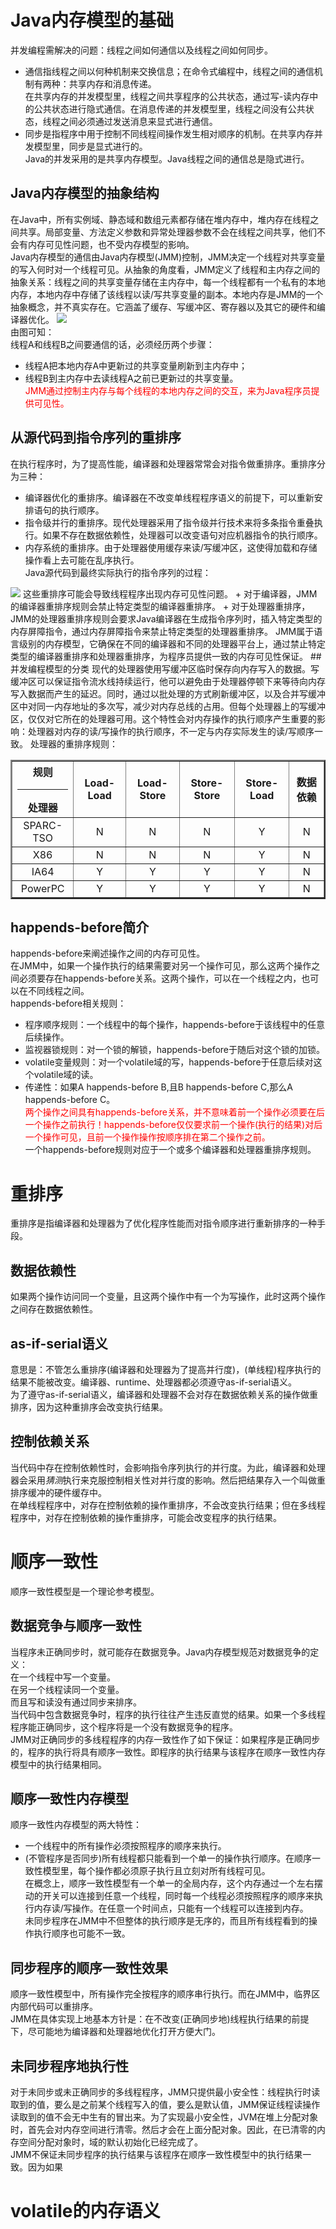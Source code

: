 # Java内存模型的基础
并发编程需解决的问题：线程之间如何通信以及线程之间如何同步。  
+ 通信指线程之间以何种机制来交换信息；在命令式编程中，线程之间的通信机制有两种：共享内存和消息传递。  
    在共享内存的并发模型里，线程之间共享程序的公共状态，通过写-读内存中的公共状态进行隐式通信。在消息传递的并发模型里，线程之间没有公共状态，线程之间必须通过发送消息来显式进行通信。
+ 同步是指程序中用于控制不同线程间操作发生相对顺序的机制。在共享内存并发模型里，同步是显式进行的。  
Java的并发采用的是共享内存模型。Java线程之间的通信总是隐式进行。
## Java内存模型的抽象结构
在Java中，所有实例域、静态域和数组元素都存储在堆内存中，堆内存在线程之间共享。局部变量、方法定义参数和异常处理器参数不会在线程之间共享，他们不会有内存可见性问题，也不受内存模型的影响。  
Java内存模型的通信由Java内存模型(JMM)控制，JMM决定一个线程对共享变量的写入何时对一个线程可见。从抽象的角度看，JMM定义了线程和主内存之间的抽象关系：线程之间的共享变量存储在主内存中，每一个线程都有一个私有的本地内存，本地内存中存储了该线程以读/写共享变量的副本。本地内存是JMM的一个抽象概念，并不真实存在。它涵盖了缓存、写缓冲区、寄存器以及其它的硬件和编译器优化。
<img src="img/Java内存模型.PNG"/>  
由图可知：  
线程A和线程B之间要通信的话，必须经历两个步骤：
+ 线程A把本地内存A中更新过的共享变量刷新到主内存中；
+ 线程B到主内存中去读线程A之前已更新过的共享变量。  
<font color="red">JMM通过控制主内存与每个线程的本地内存之间的交互，来为Java程序员提供可见性。</font> 
## 从源代码到指令序列的重排序
在执行程序时，为了提高性能，编译器和处理器常常会对指令做重排序。重排序分为三种：
+ 编译器优化的重排序。编译器在不改变单线程程序语义的前提下，可以重新安排语句的执行顺序。
+ 指令级并行的重排序。现代处理器采用了指令级并行技术来将多条指令重叠执行。如果不存在数据依赖性，处理器可以改变语句对应机器指令的执行顺序。
+ 内存系统的重排序。由于处理器使用缓存来读/写缓冲区，这使得加载和存储操作看上去可能在乱序执行。  
Java源代码到最终实际执行的指令序列的过程：
<img src="img/从源码到最终执行.png"/>  
这些重排序可能会导致线程程序出现内存可见性问题。
+ 对于编译器，JMM的编译器重排序规则会禁止特定类型的编译器重排序。
+ 对于处理器重排序，JMM的处理器重排序规则会要求Java编译器在生成指令序列时，插入特定类型的内存屏障指令，通过内存屏障指令来禁止特定类型的处理器重排序。  
JMM属于语言级别的内存模型，它确保在不同的编译器和不同的处理器平台上，通过禁止特定类型的编译器重排序和处理器重排序，为程序员提供一致的内存可见性保证。
## 并发编程模型的分类
现代的处理器使用写缓冲区临时保存向内存写入的数据。写缓冲区可以保证指令流水线持续运行，他可以避免由于处理器停顿下来等待向内存写入数据而产生的延迟。同时，通过以批处理的方式刷新缓冲区，以及合并写缓冲区中对同一内存地址的多次写，减少对内存总线的占用。但每个处理器上的写缓冲区，仅仅对它所在的处理器可用。这个特性会对内存操作的执行顺序产生重要的影响：处理器对内存的读/写操作的执行顺序，不一定与内存实际发生的读/写顺序一致。  
处理器的重排序规则：
<table border="2">
    <tr>
        <th>规则<hr/>处理器</th>
        <th>Load-Load</th>
        <th>Load-Store</th>
        <th>Store-Store</th>
        <th>Store-Load</th>
        <th>数据依赖</th>
    </tr>
    <tr>
        <td align="center">SPARC-TSO</td>
        <td align="center">N</td>
        <td align="center">N</td>
        <td align="center">N</td>
        <td align="center">Y</td>
        <td align="center">N</td>
    </tr>
    <tr>
        <td align="center">X86</td>
        <td align="center">N</td>
        <td align="center">N</td>
        <td align="center">N</td>
        <td align="center">Y</td>
        <td align="center">N</td>
    </tr>
    <tr>
        <td align="center">IA64</td>
        <td align="center">Y</td>
        <td align="center">Y</td>
        <td align="center">Y</td>
        <td align="center">Y</td>
        <td align="center">N</td>
    </tr>
    <tr>
        <td align="center">PowerPC</td>
        <td align="center">Y</td>
        <td align="center">Y</td>
        <td align="center">Y</td>
        <td align="center">Y</td>
        <td align="center">N</td>
    </tr>
</table>

## happends-before简介
happends-before来阐述操作之间的内存可见性。  
在JMM中，如果一个操作执行的结果需要对另一个操作可见，那么这两个操作之间必须要存在happends-before关系。这两个操作，可以在一个线程之内，也可以在不同线程之间。  
happends-before相关规则：
+ 程序顺序规则：一个线程中的每个操作，happends-before于该线程中的任意后续操作。
+ 监视器锁规则：对一个锁的解锁，happends-before于随后对这个锁的加锁。
+ volatile变量规则：对一个volatile域的写，happends-before于任意后续对这个volatile域的读。
+ 传递性：如果A happends-before B,且B happends-before C,那么A happends-before C。  
<font color="red">两个操作之间具有happends-before关系，并不意味着前一个操作必须要在后一个操作之前执行！happends-before仅仅要求前一个操作(执行的结果)对后一个操作可见，且前一个操作操作按顺序排在第二个操作之前。</font>  
一个happends-before规则对应于一个或多个编译器和处理器重排序规则。
# 重排序
重排序是指编译器和处理器为了优化程序性能而对指令顺序进行重新排序的一种手段。
## 数据依赖性
如果两个操作访问同一个变量，且这两个操作中有一个为写操作，此时这两个操作之间存在数据依赖性。  
## as-if-serial语义
意思是：不管怎么重排序(编译器和处理器为了提高并行度)，(单线程)程序执行的结果不能被改变。编译器、runtime、处理器都必须遵守as-if-serial语义。   
为了遵守as-if-serial语义，编译器和处理器不会对存在数据依赖关系的操作做重排序，因为这种重排序会改变执行结果。  
## 控制依赖关系
当代码中存在控制依赖性时，会影响指令序列执行的并行度。为此，编译器和处理器会采用$猜测$执行来克服控制相关性对并行度的影响。然后把结果存入一个叫做重排序缓冲的硬件缓存中。  
在单线程程序中，对存在控制依赖的操作重排序，不会改变执行结果；但在多线程程序中，对存在控制依赖的操作重排序，可能会改变程序的执行结果。
# 顺序一致性
顺序一致性模型是一个理论参考模型。
## 数据竞争与顺序一致性
当程序未正确同步时，就可能存在数据竞争。Java内存模型规范对数据竞争的定义：  
在一个线程中写一个变量。  
在另一个线程读同一个变量。  
而且写和读没有通过同步来排序。  
当代码中包含数据竞争时，程序的执行往往产生违反直觉的结果。如果一个多线程程序能正确同步，这个程序将是一个没有数据竞争的程序。  
JMM对正确同步的多线程程序的内存一致性作了如下保证：如果程序是正确同步的，程序的执行将具有顺序一致性。即程序的执行结果与该程序在顺序一致性内存模型中的执行结果相同。
## 顺序一致性内存模型
顺序一致性内存模型的两大特性：
+ 一个线程中的所有操作必须按照程序的顺序来执行。
+ (不管程序是否同步)所有线程都只能看到一个单一的操作执行顺序。在顺序一致性模型里，每个操作都必须原子执行且立刻对所有线程可见。  
在概念上，顺序一致性模型有一个单一的全局内存，这个内存通过一个左右摆动的开关可以连接到任意一个线程，同时每一个线程必须按照程序的顺序来执行内存读/写操作。在任意一个时间点，只能有一个线程可以连接到内存。  
未同步程序在JMM中不但整体的执行顺序是无序的，而且所有线程看到的操作执行顺序也可能不一致。
## 同步程序的顺序一致性效果
顺序一致性模型中，所有操作完全按程序的顺序串行执行。而在JMM中，临界区内部代码可以重排序。  
JMM在具体实现上地基本方针是：在不改变(正确同步地)线程执行结果的前提下，尽可能地为编译器和处理器地优化打开方便大门。
## 未同步程序地执行性
对于未同步或未正确同步的多线程程序，JMM只提供最小安全性：线程执行时读取到的值，要么是之前某个线程写入的值，要么是默认值，JMM保证线程读操作读取到的值不会无中生有的冒出来。为了实现最小安全性，JVM在堆上分配对象时，首先会对内存空间进行清零。然后才会在上面分配对象。因此，在已清零的内存空间分配对象时，域的默认初始化已经完成了。  
JMM不保证未同步程序的执行结果与该程序在顺序一致性模型中的执行结果一致。因为如果
# volatile的内存语义